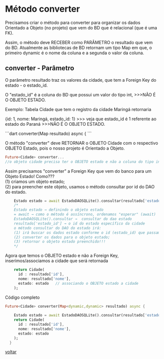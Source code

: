 # Método converter
<p>Precisamos criar o método para converter para organizar os dados Orientado a Objeto (no projeto) que vem do BD que é relacional (que é uma FK).</p>
<p>Assim, o método deve RECEBER como PARÂMETRO o resultado que vem do BD. Atualmente as bibliotecas de BD retornam um tipo Map<dynamic, dynamic> em que, o primeiro dynamic é o nome da coluna e a segunda o valor da coluna.</p>

## converter - Parâmetro
<p>O parâmetro resultado traz os valores da cidade, que tem a Foreign Key do estado - o estado_id.</p>
<p>O "estado_id" é a coluna do BD que possui um valor do tipo int, >>>NÃO É O OBJETO ESTADO.</p> 
<p>Exemplo: Tabela Cidade que tem o registro da cidade Maringá retornaria</p> 
<p> {id: 1, nome: Maringá, estado_id: 1} >>> veja que estado_id é 1 referente ao estado do Paraná >>>NÃO É O OBJETO ESTADO.</p> 
```dart
 converter(Map<dynamic,dynamic> resultado) async {
```

O método "converter" deve RETORNAR o OBJETO Cidade com o respectivo OBJETO Estado, pois o nosso projeto é Orientado a Objeto.<br>
```dart
Future<Cidade> converter...
//o objeto cidade precisa ter o OBJETO estado e não a coluna do tipo int.
```
Assim precisamos "converter" a Foreign Key que vem do banco para um Objeto Estado! Como???<br>
(1) criamos um objeto estado;<br>
(2) para preencher este objeto, usamos o método consultar por id do DAO do estado.<br>
```dart
    Estado estado = await EstadoDAOSQLite().consultar(resultado['estado_id']);
    /*
    Estado estado → definindo o objeto estado
    = await → como o método é assíncrono, ordenamos "esperar" (await)
    EstadoDAOSQLite().consultar →  consultar do dao estado
    resultado['estado_id'] → o id do estado específico da cidade
    o método consultar do DAO do estado irá:
    (1) irá buscar os dados estado conforme o id (estado_id) que passamos;
    (2) converter os dados para o objeto estado;
    (3) retornar o objeto estado preenchido!!!
    */
```
Agora que temos o OBJETO estado e não a Foreign Key, inserimos/associamos a cidade que será retornada
```dart
    return Cidade(
      id : resultado['id'],
      nome: resultado['nome'],
      estado: estado   // associando o OBJETO estado a cidade
    );
```
Código completo
```dart
Future<Cidade> converter(Map<dynamic,dynamic> resultado) async {
    
    Estado estado = await EstadoDAOSQLite().consultar(resultado['estado_id']);
    return Cidade(
      id : resultado['id'],
      nome: resultado['nome'],
      estado: estado
    );
  }
```
[voltar](https://github.com/heliokamakawa/-engenharia-de-software-2023-DDM/tree/main/2%C2%BA%20trimestre/05%20aula/projeto/final/lib/database/sqlite/dao)
